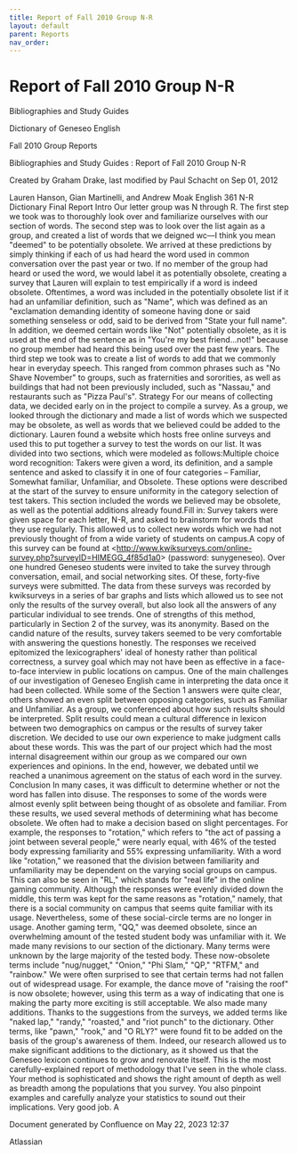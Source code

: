 ```yaml
---
title: Report of Fall 2010 Group N-R
layout: default
parent: Reports
nav_order:
---
```


# Report of Fall 2010 Group N-R

Bibliographies and Study Guides

Dictionary of Geneseo English

Fall 2010 Group Reports

Bibliographies and Study Guides : Report of Fall 2010 Group N-R

Created by  Graham Drake, last modified by  Paul Schacht on Sep 01, 2012

Lauren Hanson, Gian Martinelli, and Andrew Moak English 361 N-R Dictionary Final Report  Intro  Our letter group was N through R. The first step we took was to thoroughly look over and familiarize ourselves with our section of words. The second step was to look over the list again as a group, and created a list of words that we deigned wc—I think you mean &quot;deemed&quot; to be potentially obsolete. We arrived at these predictions by simply thinking if each of us had heard the word used in common conversation over the past year or two. If no member of the group had heard or used the word, we would label it as potentially obsolete, creating a survey that Lauren will explain to test empirically if a word is indeed obsolete. Oftentimes, a word was included in the potentially obsolete list if it had an unfamiliar definition, such as &quot;Name&quot;, which was defined as an &quot;exclamation demanding identity of someone having done or said something senseless or odd, said to be derived from &quot;State your full name&quot;. In addition, we deemed certain words like &quot;Not&quot; potentially obsolete, as it is used at the end of the sentence as in &quot;You're my best friend...not!&quot; because no group member had heard this being used over the past few years.  The third step we took was to create a list of words to add that we commonly hear in everyday speech. This ranged from common phrases such as &quot;No Shave November&quot; to groups, such as fraternities and sororities, as well as buildings that had not been previously included, such as &quot;Nassau,&quot; and restaurants such as &quot;Pizza Paul's&quot;.   Strategy  For our means of collecting data, we decided early on in the project to compile a survey. As a group, we looked through the dictionary and made a list of words which we suspected may be obsolete, as well as words that we believed could be added to the dictionary. Lauren found a website which hosts free online surveys and used this to put together a survey to test the words on our list. It was divided into two sections, which were modeled as follows:Multiple choice word recognition: Takers were given a word, its definition, and a sample sentence and asked to classify it in one of four categories – Familiar, Somewhat familiar, Unfamiliar, and Obsolete. These options were described at the start of the survey to ensure uniformity in the category selection of test takers. This section included the words we believed may be obsolete, as well as the potential additions already found.Fill in: Survey takers were given space for each letter, N-R, and asked to brainstorm for words that they use regularly. This allowed us to collect new words which we had not previously thought of from a wide variety of students on campus.A copy of this survey can be found at &lt;http://www.kwiksurveys.com/online-survey.php?surveyID=HIMEGG_4f85d1a0&gt; (password: sunygeneseo).  Over one hundred Geneseo students were invited to take the survey through conversation, email, and social networking sites. Of these, forty-five surveys were submitted. The data from these surveys was recorded by kwiksurveys in a series of bar graphs and lists which allowed us to see not only the results of the survey overall, but also look all the answers of any particular individual to see trends.  One of strengths of this method, particularly in Section 2 of the survey, was its anonymity. Based on the candid nature of the results, survey takers seemed to be very comfortable with answering the questions honestly. The responses we received epitomized the lexicographers' ideal of honesty rather than political correctness, a survey goal which may not have been as effective in a face-to-face interview in public locations on campus.  One of the main challenges of our investigation of Geneseo English came in interpreting the data once it had been collected. While some of the Section 1 answers were quite clear, others showed an even split between opposing categories, such as Familiar and Unfamiliar. As a group, we conferenced about how such results should be interpreted. Split results could mean a cultural difference in lexicon between two demographics on campus or the results of survey taker discretion. We decided to use our own experience to make judgment calls about these words. This was the part of our project which had the most internal disagreement within our group as we compared our own experiences and opinions. In the end, however, we debated until we reached a unanimous agreement on the status of each word in the survey.  Conclusion  In many cases, it was difficult to determine whether or not the word has fallen into disuse. The responses to some of the words were almost evenly split between being thought of as obsolete and familiar. From these results, we used several methods of determining what has become obsolete. We often had to make a decision based on slight percentages. For example, the responses to &quot;rotation,&quot; which refers to &quot;the act of passing a joint between several people,&quot; were nearly equal, with 46% of the tested body expressing familiarity and 55% expressing unfamiliarity. With a word like &quot;rotation,&quot; we reasoned that the division between familiarity and unfamiliarity may be dependent on the varying social groups on campus. This can also be seen in &quot;RL,&quot; which stands for &quot;real life&quot; in the online gaming community. Although the responses were evenly divided down the middle, this term was kept for the same reasons as &quot;rotation,&quot; namely, that there is a social community on campus that seems quite familiar with its usage. Nevertheless, some of these social-circle terms are no longer in usage. Another gaming term, &quot;QQ,&quot; was deemed obsolete, since an overwhelming amount of the tested student body was unfamiliar with it.  We made many revisions to our section of the dictionary. Many terms were unknown by the large majority of the tested body. These now-obsolete terms include &quot;nug/nugget,&quot; &quot;Onion,&quot; &quot;Phi Slam,&quot; &quot;QP,&quot; &quot;RTFM,&quot; and &quot;rainbow.&quot; We were often surprised to see that certain terms had not fallen out of widespread usage. For example, the dance move of &quot;raising the roof&quot; is now obsolete; however, using this term as a way of indicating that one is making the party more exciting is still acceptable. We also made many additions. Thanks to the suggestions from the surveys, we added terms like &quot;naked lap,&quot; &quot;randy,&quot; &quot;roasted,&quot; and &quot;riot punch&quot; to the dictionary. Other terms, like &quot;pawn,&quot; &quot;rook,&quot; and &quot;O RLY?&quot; were found fit to be added on the basis of the group's awareness of them. Indeed, our research allowed us to make significant additions to the dictionary, as it showed us that the Geneseo lexicon continues to grow and renovate itself.    This is the most carefully-explained report of methodology that I've seen in the whole class. Your method is sophisticated and shows the right amount of depth as well as breadth among the populations that you survey. You also pinpoint examples and carefully analyze your statistics to sound out their implications. Very good job.  A

Document generated by Confluence on May 22, 2023 12:37

Atlassian

